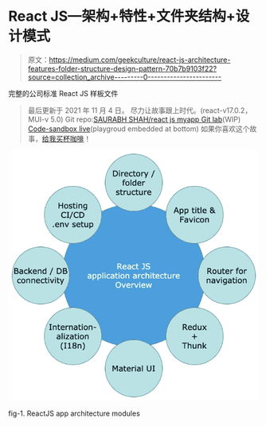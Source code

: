 # React JS—架构+特性+文件夹结构+设计模式

> 原文：<https://medium.com/geekculture/react-js-architecture-features-folder-structure-design-pattern-70b7b9103f22?source=collection_archive---------0----------------------->

完整的公司标准 React JS 样板文件

> 最后更新于 2021 年 11 月 4 日。
> 尽力让故事跟上时代。(react-v17.0.2，MUI-v 5.0)
> Git repo:[SAURABH SHAH/react js myapp Git lab](https://gitlab.com/saurabhshah231/reactjs-myapp)(WIP)
> [Code-sandbox live](https://codesandbox.io/embed/bold-hooks-tkcz9?fontsize=14&hidenavigation=1&theme=dark)(playgroud embedded at bottom)
> 如果你喜欢这个故事，[给我买杯咖啡](https://www.buymeacoffee.com/saurabhshah23)！

![](img/dd8d4eff9486bccc5dd5a631c1a74883.png)

fig-1\. ReactJS app architecture modules